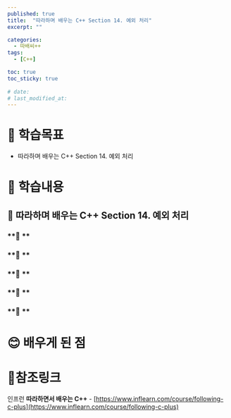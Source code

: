 ```yaml
---
published: true
title:  "따라하며 배우는 C++ Section 14. 예외 처리"
excerpt: ""

categories:
  - 따배씨++
tags:
  - [C++]

toc: true
toc_sticky: true
 
# date: 
# last_modified_at: 
---
```


# 🤔 학습목표
- 따라하며 배우는 C++ Section 14. 예외 처리

# 📃 학습내용
## 📍 **따라하며 배우는 C++ Section 14. 예외 처리**

### **🌱 **

### **🌱 **

### **🌱 **

### **🌱 **

### **🌱 **

# 😊 배우게 된 점


# 📌참조링크
인프런 **따라하면서 배우는 C++** - [https://www.inflearn.com/course/following-c-plus](https://www.inflearn.com/course/following-c-plus)